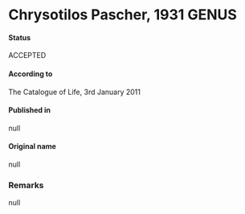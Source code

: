 Chrysotilos Pascher, 1931 GENUS
=======

#### Status
ACCEPTED

#### According to
The Catalogue of Life, 3rd January 2011

#### Published in
null

#### Original name
null

### Remarks
null